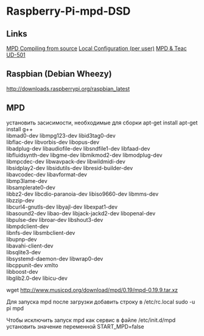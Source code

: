 # Raspberry-Pi-mpd-DSD

## Links
[MPD Compiling from source](http://www.musicpd.org/doc/user/install_source.html)
[Local Configuration (per user)](https://wiki.archlinux.org/index.php/Music_Player_Daemon#Changing_user)
[MPD & Teac UD-501](http://guillaumeplayground.net/mpd-teac-ud-501/)

## Raspbian (Debian Wheezy)

http://downloads.raspberrypi.org/raspbian_latest

## MPD

установить засисимости, необходимые для сборки
apt-get install apt-get install g++ \
                  libmad0-dev libmpg123-dev libid3tag0-dev \
                  libflac-dev libvorbis-dev libopus-dev \
                  libadplug-dev libaudiofile-dev libsndfile1-dev libfaad-dev \
                  libfluidsynth-dev libgme-dev libmikmod2-dev libmodplug-dev \
                  libmpcdec-dev libwavpack-dev libwildmidi-dev \
                  libsidplay2-dev libsidutils-dev libresid-builder-dev \
                  libavcodec-dev libavformat-dev \
                  libmp3lame-dev \
                  libsamplerate0-dev \
                  libbz2-dev libcdio-paranoia-dev libiso9660-dev libmms-dev \
                  libzzip-dev \
                  libcurl4-gnutls-dev libyajl-dev libexpat1-dev \
                  libasound2-dev libao-dev libjack-jackd2-dev libopenal-dev \
                  libpulse-dev libroar-dev libshout3-dev \
                  libmpdclient-dev \
                  libnfs-dev libsmbclient-dev \
                  libupnp-dev \
                  libavahi-client-dev \
                  libsqlite3-dev \
                  libsystemd-daemon-dev libwrap0-dev \
                  libcppunit-dev xmlto \
                  libboost-dev \
                  libglib2.0-dev libicu-dev

wget http://www.musicpd.org/download/mpd/0.19/mpd-0.19.9.tar.xz


Для запуска mpd после загрузки добавить строку в /etc/rc.local
sudo -u pi mpd


Чтобы исключить запуск mpd как сервис в файле
/etc/init.d/mpd
установить значение переменной
START_MPD=false



